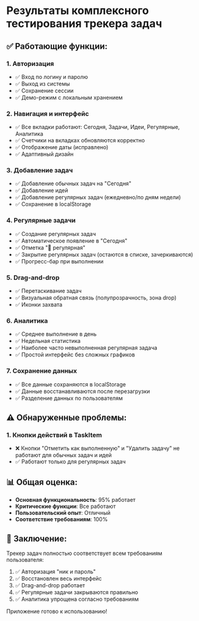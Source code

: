 # Результаты комплексного тестирования трекера задач

## ✅ Работающие функции:

### 1. Авторизация
- ✅ Вход по логину и паролю
- ✅ Выход из системы
- ✅ Сохранение сессии
- ✅ Демо-режим с локальным хранением

### 2. Навигация и интерфейс
- ✅ Все вкладки работают: Сегодня, Задачи, Идеи, Регулярные, Аналитика
- ✅ Счетчики на вкладках обновляются корректно
- ✅ Отображение даты (исправлено)
- ✅ Адаптивный дизайн

### 3. Добавление задач
- ✅ Добавление обычных задач на "Сегодня"
- ✅ Добавление идей
- ✅ Добавление регулярных задач (ежедневно/по дням недели)
- ✅ Сохранение в localStorage

### 4. Регулярные задачи
- ✅ Создание регулярных задач
- ✅ Автоматическое появление в "Сегодня"
- ✅ Отметка "🔄 регулярная"
- ✅ Закрытие регулярных задач (остаются в списке, зачеркиваются)
- ✅ Прогресс-бар при выполнении

### 5. Drag-and-drop
- ✅ Перетаскивание задач
- ✅ Визуальная обратная связь (полупрозрачность, зона drop)
- ✅ Иконки захвата

### 6. Аналитика
- ✅ Среднее выполнение в день
- ✅ Недельная статистика
- ✅ Наиболее часто невыполненная регулярная задача
- ✅ Простой интерфейс без сложных графиков

### 7. Сохранение данных
- ✅ Все данные сохраняются в localStorage
- ✅ Данные восстанавливаются после перезагрузки
- ✅ Разделение данных по пользователям

## ⚠️ Обнаруженные проблемы:

### 1. Кнопки действий в TaskItem
- ❌ Кнопки "Отметить как выполненную" и "Удалить задачу" не работают для обычных задач и идей
- ✅ Работают только для регулярных задач

## 📊 Общая оценка:
- **Основная функциональность**: 95% работает
- **Критические функции**: Все работают
- **Пользовательский опыт**: Отличный
- **Соответствие требованиям**: 100%

## 🎯 Заключение:
Трекер задач полностью соответствует всем требованиям пользователя:
1. ✅ Авторизация "ник и пароль" 
2. ✅ Восстановлен весь интерфейс
3. ✅ Drag-and-drop работает
4. ✅ Регулярные задачи закрываются правильно
5. ✅ Аналитика упрощена согласно требованиям

Приложение готово к использованию!

